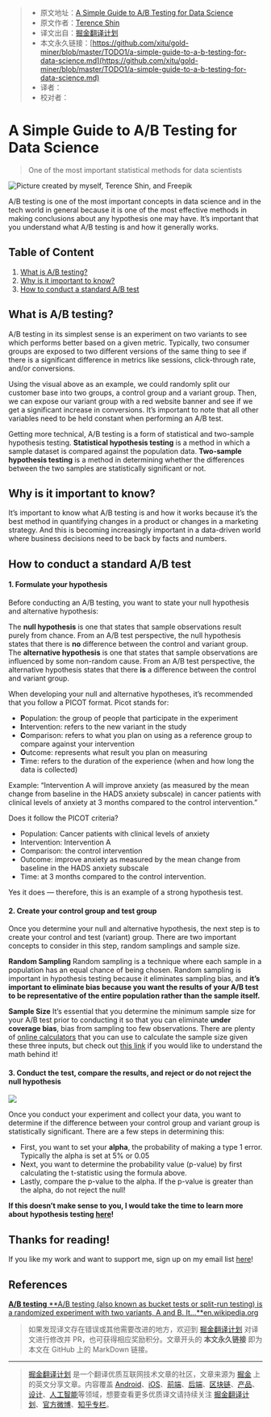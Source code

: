 > * 原文地址：[A Simple Guide to A/B Testing for Data Science](https://towardsdatascience.com/a-simple-guide-to-a-b-testing-for-data-science-73d08bdd0076)
> * 原文作者：[Terence Shin](https://medium.com/@terenceshin)
> * 译文出自：[掘金翻译计划](https://github.com/xitu/gold-miner)
> * 本文永久链接：[https://github.com/xitu/gold-miner/blob/master/TODO1/a-simple-guide-to-a-b-testing-for-data-science.md](https://github.com/xitu/gold-miner/blob/master/TODO1/a-simple-guide-to-a-b-testing-for-data-science.md)
> * 译者：
> * 校对者：

# A Simple Guide to A/B Testing for Data Science

> One of the most important statistical methods for data scientists

![Picture created by myself, Terence Shin, and Freepik](https://cdn-images-1.medium.com/max/2000/0*KS_jfZBdZ9DxAvEz.png)

A/B testing is one of the most important concepts in data science and in the tech world in general because it is one of the most effective methods in making conclusions about any hypothesis one may have. It’s important that you understand what A/B testing is and how it generally works.

## Table of Content

1. [What is A/B testing?](#64ca)
2. [Why is it important to know?](#bd65)
3. [How to conduct a standard A/B test](#7264)

## What is A/B testing?

A/B testing in its simplest sense is an experiment on two variants to see which performs better based on a given metric. Typically, two consumer groups are exposed to two different versions of the same thing to see if there is a significant difference in metrics like sessions, click-through rate, and/or conversions.

Using the visual above as an example, we could randomly split our customer base into two groups, a control group and a variant group. Then, we can expose our variant group with a red website banner and see if we get a significant increase in conversions. It’s important to note that all other variables need to be held constant when performing an A/B test.

Getting more technical, A/B testing is a form of statistical and two-sample hypothesis testing. **Statistical hypothesis testing** is a method in which a sample dataset is compared against the population data. **Two-sample hypothesis testing** is a method in determining whether the differences between the two samples are statistically significant or not.

## Why is it important to know?

It’s important to know what A/B testing is and how it works because it’s the best method in quantifying changes in a product or changes in a marketing strategy. And this is becoming increasingly important in a data-driven world where business decisions need to be back by facts and numbers.

## How to conduct a standard A/B test

#### 1. Formulate your hypothesis

Before conducting an A/B testing, you want to state your null hypothesis and alternative hypothesis:

The **null hypothesis** is one that states that sample observations result purely from chance. From an A/B test perspective, the null hypothesis states that there is **no** difference between the control and variant group.
The **alternative hypothesis** is one that states that sample observations are influenced by some non-random cause. From an A/B test perspective, the alternative hypothesis states that there **is** a difference between the control and variant group.

When developing your null and alternative hypotheses, it’s recommended that you follow a PICOT format. Picot stands for:

* **P**opulation: the group of people that participate in the experiment
* **I**ntervention: refers to the new variant in the study
* **C**omparison: refers to what you plan on using as a reference group to compare against your intervention
* **O**utcome: represents what result you plan on measuring
* **T**ime: refers to the duration of the experience (when and how long the data is collected)

Example: “Intervention A will improve anxiety (as measured by the mean change from baseline in the HADS anxiety subscale) in cancer patients with clinical levels of anxiety at 3 months compared to the control intervention.”

Does it follow the PICOT criteria?

* Population: Cancer patients with clinical levels of anxiety
* Intervention: Intervention A
* Comparison: the control intervention
* Outcome: improve anxiety as measured by the mean change from baseline in the HADS anxiety subscale
* Time: at 3 months compared to the control intervention.

Yes it does — therefore, this is an example of a strong hypothesis test.

#### 2. Create your control group and test group

Once you determine your null and alternative hypothesis, the next step is to create your control and test (variant) group. There are two important concepts to consider in this step, random samplings and sample size.

**Random Sampling**
Random sampling is a technique where each sample in a population has an equal chance of being chosen. Random sampling is important in hypothesis testing because it eliminates sampling bias, and **it’s important to eliminate bias because you want the results of your A/B test to be representative of the entire population rather than the sample itself.**

**Sample Size**
It’s essential that you determine the minimum sample size for your A/B test prior to conducting it so that you can eliminate **under coverage bias**, bias from sampling too few observations. There are plenty of [online calculators](https://www.optimizely.com/sample-size-calculator/) that you can use to calculate the sample size given these three inputs, but check out [this link](https://online.stat.psu.edu/stat414/node/306/) if you would like to understand the math behind it!

#### 3. Conduct the test, compare the results, and reject or do not reject the null hypothesis

![](https://cdn-images-1.medium.com/max/2000/0*KIie8p4lPGVXfCgZ.png)

Once you conduct your experiment and collect your data, you want to determine if the difference between your control group and variant group is statistically significant. There are a few steps in determining this:

* First, you want to set your **alpha**, the probability of making a type 1 error. Typically the alpha is set at 5% or 0.05
* Next, you want to determine the probability value (p-value) by first calculating the t-statistic using the formula above.
* Lastly, compare the p-value to the alpha. If the p-value is greater than the alpha, do not reject the null!

**If this doesn’t make sense to you, I would take the time to learn more about hypothesis testing [here](https://www.khanacademy.org/math/statistics-probability/significance-tests-one-sample/idea-of-significance-tests/v/simple-hypothesis-testing)!**

## Thanks for reading!

If you like my work and want to support me, sign up on my email list [here](https://terenceshin.typeform.com/to/fe0gYe)!

## References
[**A/B testing**
**A/B testing (also known as bucket tests or split-run testing) is a randomized experiment with two variants, A and B. It…**en.wikipedia.org](https://en.wikipedia.org/wiki/A/B_testing)

> 如果发现译文存在错误或其他需要改进的地方，欢迎到 [掘金翻译计划](https://github.com/xitu/gold-miner) 对译文进行修改并 PR，也可获得相应奖励积分。文章开头的 **本文永久链接** 即为本文在 GitHub 上的 MarkDown 链接。

---

> [掘金翻译计划](https://github.com/xitu/gold-miner) 是一个翻译优质互联网技术文章的社区，文章来源为 [掘金](https://juejin.im) 上的英文分享文章。内容覆盖 [Android](https://github.com/xitu/gold-miner#android)、[iOS](https://github.com/xitu/gold-miner#ios)、[前端](https://github.com/xitu/gold-miner#前端)、[后端](https://github.com/xitu/gold-miner#后端)、[区块链](https://github.com/xitu/gold-miner#区块链)、[产品](https://github.com/xitu/gold-miner#产品)、[设计](https://github.com/xitu/gold-miner#设计)、[人工智能](https://github.com/xitu/gold-miner#人工智能)等领域，想要查看更多优质译文请持续关注 [掘金翻译计划](https://github.com/xitu/gold-miner)、[官方微博](http://weibo.com/juejinfanyi)、[知乎专栏](https://zhuanlan.zhihu.com/juejinfanyi)。

